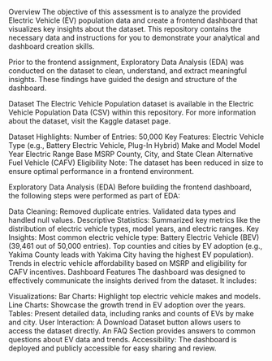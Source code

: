 Overview
The objective of this assessment is to analyze the provided Electric Vehicle (EV) population data and create a frontend dashboard that visualizes key insights about the dataset. This repository contains the necessary data and instructions for you to demonstrate your analytical and dashboard creation skills.

Prior to the frontend assignment, Exploratory Data Analysis (EDA) was conducted on the dataset to clean, understand, and extract meaningful insights. These findings have guided the design and structure of the dashboard.

Dataset
The Electric Vehicle Population dataset is available in the Electric Vehicle Population Data (CSV) within this repository. For more information about the dataset, visit the Kaggle dataset page.

Dataset Highlights:
Number of Entries: 50,000
Key Features:
Electric Vehicle Type (e.g., Battery Electric Vehicle, Plug-In Hybrid)
Make and Model
Model Year
Electric Range
Base MSRP
County, City, and State
Clean Alternative Fuel Vehicle (CAFV) Eligibility
Note: The dataset has been reduced in size to ensure optimal performance in a frontend environment.

Exploratory Data Analysis (EDA)
Before building the frontend dashboard, the following steps were performed as part of EDA:

Data Cleaning:
Removed duplicate entries.
Validated data types and handled null values.
Descriptive Statistics:
Summarized key metrics like the distribution of electric vehicle types, model years, and electric ranges.
Key Insights:
Most common electric vehicle type: Battery Electric Vehicle (BEV) (39,461 out of 50,000 entries).
Top counties and cities by EV adoption (e.g., Yakima County leads with Yakima City having the highest EV population).
Trends in electric vehicle affordability based on MSRP and eligibility for CAFV incentives.
Dashboard Features
The dashboard was designed to effectively communicate the insights derived from the dataset. It includes:

Visualizations:
Bar Charts: Highlight top electric vehicle makes and models.
Line Charts: Showcase the growth trend in EV adoption over the years.
Tables: Present detailed data, including ranks and counts of EVs by make and city.
User Interaction:
A Download Dataset button allows users to access the dataset directly.
An FAQ Section provides answers to common questions about EV data and trends.
Accessibility:
The dashboard is deployed and publicly accessible for easy sharing and review.
